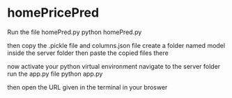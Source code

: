 # homePricePred
Run the file homePred.py 
python homePred.py

then copy the .pickle file and columns.json file
create a folder named model inside the server folder then paste the copied files there

now activate your python virtual environment
navigate to the server folder run the app.py file 
python app.py

then open the URL given in the terminal in your broswer
